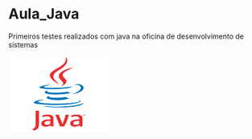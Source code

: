 # Aula_Java
Primeiros testes realizados com java na oficina de desenvolvimento de sistemas

<img align="center" alt="Dani-Java" height="150" width="200" src="https://github.com/devicons/devicon/blob/2ae2a900d2f041da66e950e4d48052658d850630/icons/java/java-original-wordmark.svg">

